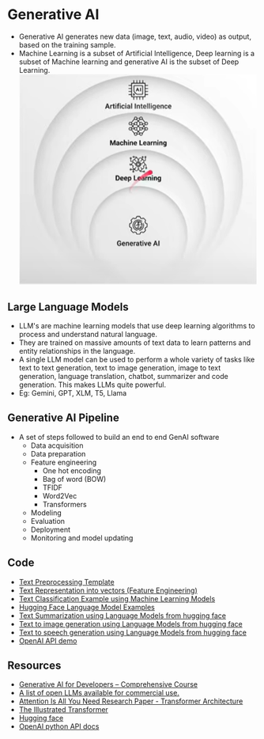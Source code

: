 # Generative AI 

- Generative AI generates new data (image, text, audio, video) as output, based on the training sample.
- Machine Learning is a subset of Artificial Intelligence, Deep learning is a subset of Machine learning and generative AI is the subset of Deep Learning.
![Generative AI Category](./screenshots/gen-ai-subsets.png)

## Large Language Models 
- LLM's are machine learning models that use deep learning algorithms to process and understand natural language.
- They are trained on massive amounts of text data to learn patterns and entity relationships in the language.
- A single LLM model can be used to perform a whole variety of tasks like text to text generation, text to image generation, image to text generation, language translation, chatbot, summarizer and code generation. This makes LLMs quite powerful.
- Eg: Gemini, GPT, XLM, T5, Llama

## Generative AI Pipeline
- A set of steps followed to build an end to end GenAI software
    - Data acquisition
    - Data preparation
    - Feature engineering
        - One hot encoding 
        - Bag of word (BOW)
        - TFIDF
        - Word2Vec
        - Transformers
    - Modeling
    - Evaluation
    - Deployment
    - Monitoring and model updating 

## Code 

- [Text Preprocessing Template](./text_preprocessing_template.ipynb)
- [Text Representation into vectors (Feature Engineering)](./text_representation.ipynb)
- [Text Classification Example using Machine Learning Models](./Text_Classification_Example_.ipynb)
- [Hugging Face Language Model Examples](./hugging_face.ipynb)
- [Text Summarization using Language Models from hugging face](./Text_Summarizer.ipynb)
- [Text to image generation using Language Models from hugging face](./TextToImageGeneration.ipynb)
- [Text to speech generation using Language Models from hugging face](./TextToSpeechGeneration.ipynb)
- [OpenAI API demo](./openai-demo/openai-demo.ipynb)

## Resources 
- [Generative AI for Developers – Comprehensive Course](https://www.youtube.com/watch?v=F0GQ0l2NfHA)
- [A list of open LLMs available for commercial use.](https://github.com/eugeneyan/open-llms)
- [Attention Is All You Need Research Paper - Transformer Architecture](https://proceedings.neurips.cc/paper_files/paper/2017/file/3f5ee243547dee91fbd053c1c4a845aa-Paper.pdf)
- [The Illustrated Transformer](https://jalammar.github.io/illustrated-transformer/)
- [Hugging face](https://huggingface.co/)
- [OpenAI python API docs](https://github.com/openai/openai-python)